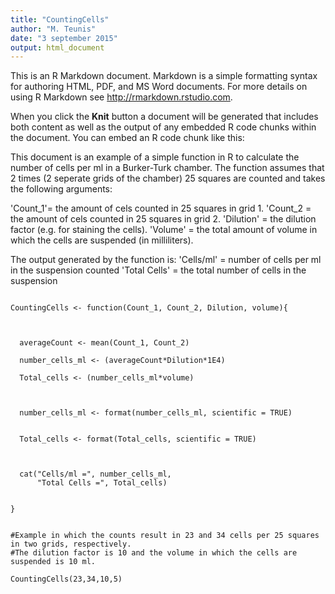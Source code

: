 ```yaml
---
title: "CountingCells"
author: "M. Teunis"
date: "3 september 2015"
output: html_document
---
```


This is an R Markdown document. Markdown is a simple formatting syntax for authoring HTML, PDF, and MS Word documents. For more details on using R Markdown see <http://rmarkdown.rstudio.com>.

When you click the **Knit** button a document will be generated that includes both content as well as the output of any embedded R code chunks within the document. You can embed an R code chunk like this:

This document is an example of a simple function in R to calculate the number of cells per ml in a Burker-Turk chamber. The function assumes that 2 times (2 seperate grids of the chamber) 25 squares are counted and takes the following arguments:

'Count_1'= the amount of cels counted in 25 squares in grid 1.
'Count_2 = the amount of cels counted in 25 squares in grid 2.
'Dilution' = the dilution factor (e.g. for staining the cells).
'Volume' = the total amount of volume in which the cells are suspended (in milliliters).


The output generated by the function is:
'Cells/ml' = number of cells per ml in the suspension counted
'Total Cells' = the total number of cells in the suspension


```{r}

CountingCells <- function(Count_1, Count_2, Dilution, volume){
  
  
  
  averageCount <- mean(Count_1, Count_2)
  
  number_cells_ml <- (averageCount*Dilution*1E4)
  
  Total_cells <- (number_cells_ml*volume)
  
  
  
  number_cells_ml <- format(number_cells_ml, scientific = TRUE)
  
  
  Total_cells <- format(Total_cells, scientific = TRUE)
  
  
  
  cat("Cells/ml =", number_cells_ml,      
      "Total Cells =", Total_cells)
  
  
}


#Example in which the counts result in 23 and 34 cells per 25 squares in two grids, respectively. 
#The dilution factor is 10 and the volume in which the cells are suspended is 10 ml.

CountingCells(23,34,10,5)


```

